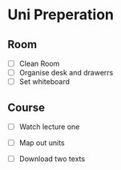 # Uni Preperation
## Room
- [ ] Clean Room
- [ ] Organise desk and drawerrs
- [ ] Set whiteboard

## Course
- [ ] Watch lecture one
- [ ] Map out units
- [ ] Download two texts

